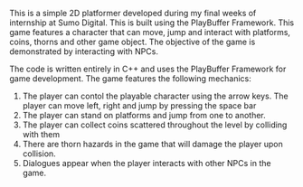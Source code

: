 This is a simple 2D platformer developed during my final weeks of internship at Sumo Digital. This is built using the PlayBuffer Framework. This game features a character that can move, jump and interact with platforms, coins, thorns and other game object. The objective of the game is demonstrated by interacting with NPCs.

The code is written entirely in C++ and uses the PlayBuffer Framework for game development. The game features the following mechanics:
1) The player can contol the playable character using the arrow keys. The player can move left, right and jump by pressing the space bar
2) The player can stand on platforms and jump from one to another.
3) The player can collect coins scattered throughout the level by colliding with them
4) There are thorn hazards in the game that will damage the player upon collision.
5) Dialogues appear when the player interacts with other NPCs in the game.
